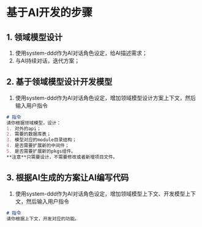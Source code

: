 # 基于AI开发的步骤

## 1. 领域模型设计

1. 使用system-ddd作为AI对话角色设定，给AI描述需求；
2. 与AI持续对话，迭代方案；

## 2. 基于领域模型设计开发模型

1. 使用system-ddd作为AI对话角色设定，增加领域模型设计方案上下文，然后输入用户指令

```md
# 指令
请你根据领域模型，设计：
1. 对外的api；
2. 需要的数据库表；
3. 模型对应的module目录结构；
4. 是否需要扩展新的中间件；
5. 是否需要扩展新的pkgs组件。
**注意**只需要设计，不需要修改或者新增项目文件。
```

## 3. 根据AI生成的方案让AI编写代码

1. 使用system-ddd作为AI对话角色设定，增加领域模型上下文、开发模型上下文，然后输入用户指令

```md
# 指令
请你根据上下文，开发对应的功能。
```